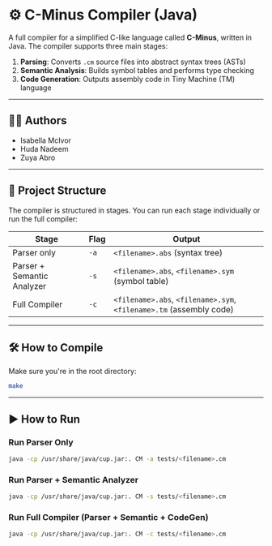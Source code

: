 # ⚙️ C-Minus Compiler (Java)

A full compiler for a simplified C-like language called **C-Minus**, written in Java. The compiler supports three main stages:

1. **Parsing**: Converts `.cm` source files into abstract syntax trees (ASTs)
2. **Semantic Analysis**: Builds symbol tables and performs type checking
3. **Code Generation**: Outputs assembly code in Tiny Machine (TM) language

---

## 👩‍💻 Authors

- Isabella McIvor  
- Huda Nadeem  
- Zuya Abro

---

## 🧠 Project Structure

The compiler is structured in stages. You can run each stage individually or run the full compiler:

| Stage | Flag | Output |
|-------|------|--------|
| Parser only | `-a` | `<filename>.abs` (syntax tree) |
| Parser + Semantic Analyzer | `-s` | `<filename>.abs`, `<filename>.sym` (symbol table) |
| Full Compiler | `-c` | `<filename>.abs`, `<filename>.sym`, `<filename>.tm` (assembly code) |

---

## 🛠️ How to Compile

Make sure you're in the root directory:

```bash
make
```

---

## ▶️ How to Run

### Run Parser Only

```bash
java -cp /usr/share/java/cup.jar:. CM -a tests/<filename>.cm
```

### Run Parser + Semantic Analyzer

```bash
java -cp /usr/share/java/cup.jar:. CM -s tests/<filename>.cm
```

### Run Full Compiler (Parser + Semantic + CodeGen)

```bash
java -cp /usr/share/java/cup.jar:. CM -c tests/<filename>.cm
```
